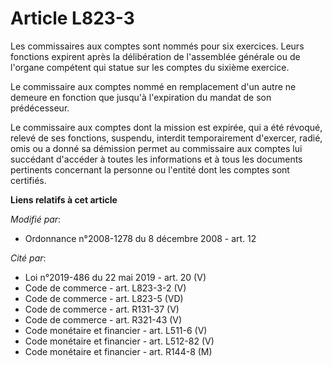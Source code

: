 # Article L823-3

Les commissaires aux comptes sont nommés pour six exercices. Leurs fonctions expirent après la délibération de l'assemblée
générale ou de l'organe compétent qui statue sur les comptes du sixième exercice.

Le commissaire aux comptes nommé en remplacement d'un autre ne demeure en fonction que jusqu'à l'expiration du mandat de son
prédécesseur.

Le commissaire aux comptes dont la mission est expirée, qui a été révoqué, relevé de ses fonctions, suspendu, interdit
temporairement d'exercer, radié, omis ou a donné sa démission permet au commissaire aux comptes lui succédant d'accéder à
toutes les informations et à tous les documents pertinents concernant la personne ou l'entité dont les comptes sont
certifiés.

**Liens relatifs à cet article**

_Modifié par_:

  - Ordonnance n°2008-1278  du 8 décembre 2008 - art. 12

_Cité par_:

  - Loi n°2019-486 du 22 mai 2019 - art. 20 (V)
  - Code de commerce - art. L823-3-2 (V)
  - Code de commerce - art. L823-5 (VD)
  - Code de commerce - art. R131-37 (V)
  - Code de commerce - art. R321-43 (V)
  - Code monétaire et financier - art. L511-6 (V)
  - Code monétaire et financier - art. L512-82 (V)
  - Code monétaire et financier - art. R144-8 (M)
